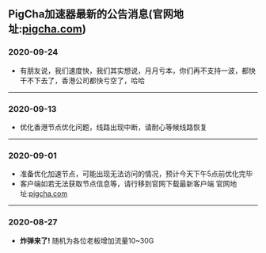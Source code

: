 ## PigCha加速器最新的公告消息(官网地址:[pigcha.com](http://pigcha.com))
### **2020-09-24**
- 有朋友说，我们速度快，我们其实想说，月月亏本，你们再不支持一波，都快干不下去了，香港公司都快亏空了，哈哈
***
### **2020-09-13**
- 优化香港节点优化问题，线路出现中断，请耐心等候线路恢复
***
### **2020-09-01**
- 准备优化加速节点，可能出现无法访问的情况，预计今天下午5点前优化完毕
- 客户端如若无法获取节点信息等，请行移到官网下载最新客户端 官网地址:[pigcha.com](http://pigcha.com)
***
### **2020-08-27**
- **炸弹来了!** 随机为各位老板增加流量10~30G
